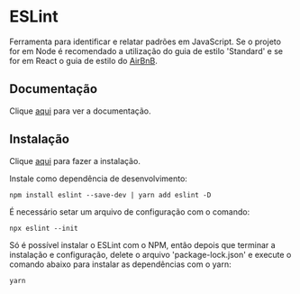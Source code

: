 # ESLint

Ferramenta para identificar e relatar padrões em JavaScript. Se o projeto for em Node é recomendado a utilização do guia de estilo 'Standard' e se for em React o guia de estilo do [AirBnB](https://www.npmjs.com/package/eslint-config-airbnb-base).

## Documentação

Clique [aqui](https://github.com/eslint/eslint) para ver a documentação.

## Instalação

Clique [aqui](https://www.npmjs.com/package/eslint) para fazer a instalação.

Instale como dependência de desenvolvimento:

```
npm install eslint --save-dev | yarn add eslint -D
```

É necessário setar um arquivo de configuração com o comando:

```
npx eslint --init
```

Só é possível instalar o ESLint com o NPM, então depois que terminar a instalação e configuração, delete o arquivo 'package-lock.json' e execute o comando abaixo para instalar as dependências com o yarn:

```
yarn
```
